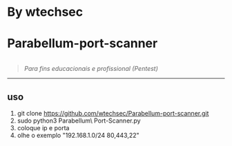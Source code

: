 # By wtechsec

# Parabellum-port-scanner

<p align="center">
  <img widh="470" src"https://github.com/wtechsec/Parabellum-port-scanner/blob/main/screen/Parabellum-port-scanner.png">
</p/>  

> *Para fins educacionais e profissional (Pentest)* 


----

## uso

1. git clone https://github.com/wtechsec/Parabellum-port-scanner.git
2. sudo python3 Parabellum\ Port-Scanner.py
3. coloque ip e porta
4. olhe o exemplo  "192.168.1.0/24 80,443,22"







